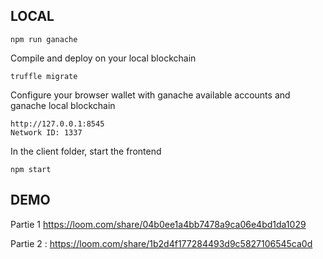 

## LOCAL

```
npm run ganache
```

Compile and deploy on your local blockchain
```
truffle migrate
```

Configure your browser wallet with ganache available accounts and ganache local blockchain
```
http://127.0.0.1:8545 
Network ID: 1337
```

In the client folder, start the frontend
```
npm start
```
 ## DEMO
Partie 1   https://loom.com/share/04b0ee1a4bb7478a9ca06e4bd1da1029

Partie 2 : https://loom.com/share/1b2d4f177284493d9c5827106545ca0d
